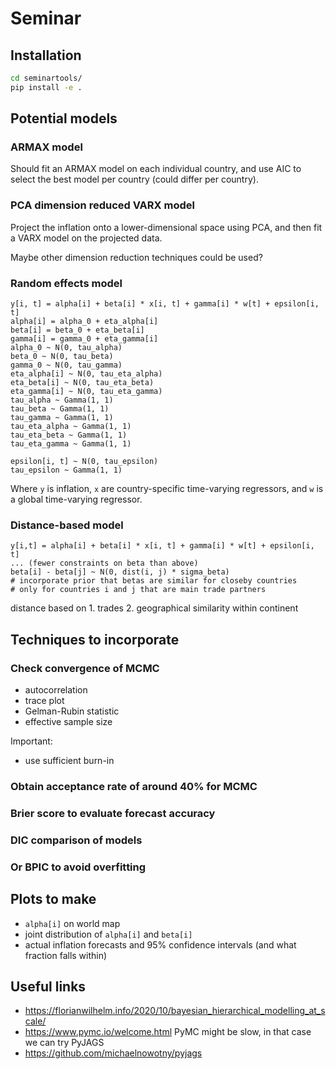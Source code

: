 # Seminar
## Installation

```bash
cd seminartools/
pip install -e .
```

## Potential models
### ARMAX model
Should fit an ARMAX model on each individual country, and use AIC to select the best model per country (could differ per country).

### PCA dimension reduced VARX model
Project the inflation onto a lower-dimensional space using PCA, and then fit a VARX model on the projected data.

Maybe other dimension reduction techniques could be used? 

### Random effects model

```
y[i, t] = alpha[i] + beta[i] * x[i, t] + gamma[i] * w[t] + epsilon[i, t]
alpha[i] = alpha_0 + eta_alpha[i]
beta[i] = beta_0 + eta_beta[i]
gamma[i] = gamma_0 + eta_gamma[i]
alpha_0 ~ N(0, tau_alpha)
beta_0 ~ N(0, tau_beta)
gamma_0 ~ N(0, tau_gamma)
eta_alpha[i] ~ N(0, tau_eta_alpha)
eta_beta[i] ~ N(0, tau_eta_beta)
eta_gamma[i] ~ N(0, tau_eta_gamma)
tau_alpha ~ Gamma(1, 1)
tau_beta ~ Gamma(1, 1)
tau_gamma ~ Gamma(1, 1)
tau_eta_alpha ~ Gamma(1, 1)
tau_eta_beta ~ Gamma(1, 1)
tau_eta_gamma ~ Gamma(1, 1)

epsilon[i, t] ~ N(0, tau_epsilon)
tau_epsilon ~ Gamma(1, 1)
```

Where `y` is inflation, `x` are country-specific time-varying regressors, and `w` is a global time-varying regressor.

### Distance-based model
```
y[i,t] = alpha[i] + beta[i] * x[i, t] + gamma[i] * w[t] + epsilon[i, t]
... (fewer constraints on beta than above)
beta[i] - beta[j] ~ N(0, dist(i, j) * sigma_beta) 
# incorporate prior that betas are similar for closeby countries
# only for countries i and j that are main trade partners
```
distance based on 1. trades 2. geographical similarity within continent

## Techniques to incorporate
### Check convergence of MCMC
- autocorrelation 
- trace plot
- Gelman-Rubin statistic
- effective sample size

Important:
- use sufficient burn-in

### Obtain acceptance rate of around 40% for MCMC

### Brier score to evaluate forecast accuracy

### DIC comparison of models
### Or BPIC to avoid overfitting

## Plots to make
- `alpha[i]` on world map
- joint distribution of `alpha[i]` and `beta[i]`
- actual inflation forecasts and 95% confidence intervals (and what fraction falls within)


## Useful links
- https://florianwilhelm.info/2020/10/bayesian_hierarchical_modelling_at_scale/
- https://www.pymc.io/welcome.html
PyMC might be slow, in that case we can try PyJAGS
- https://github.com/michaelnowotny/pyjags
